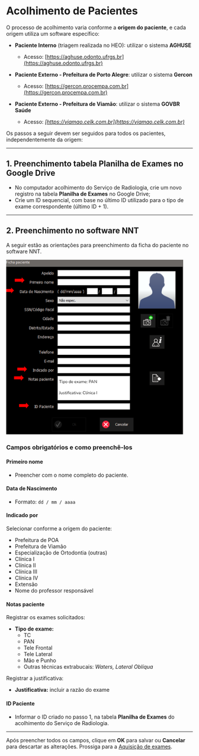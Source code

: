 # Acolhimento de Pacientes

O processo de acolhimento varia conforme a **origem do paciente**, e cada origem utiliza um software específico:

- **Paciente Interno** (triagem realizada no HEO): utilizar o sistema **AGHUSE**  
  *  Acesso: [https://aghuse.odonto.ufrgs.br](https://aghuse.odonto.ufrgs.br)

- **Paciente Externo - Prefeitura de Porto Alegre**: utilizar o sistema **Gercon**  
  * Acesso: [https://gercon.procempa.com.br](https://gercon.procempa.com.br)

- **Paciente Externo - Prefeitura de Viamão**: utilizar o sistema **GOVBR Saúde**  
  * Acesso: *[https://viamao.celk.com.br](https://viamao.celk.com.br)*

Os passos a seguir devem ser seguidos para todos os pacientes, independentemente da origem:

---

## 1. Preenchimento tabela **Planilha de Exames** no Google Drive

- No computador acolhimento do Serviço de Radiologia, crie um novo registro na tabela **Planilha de Exames** no Google Drive;
- Crie um ID sequencial, com base no último ID utilizado para o tipo de exame correspondente (último ID + 1).

---
## 2. Preenchimento no software NNT

A seguir estão as orientações para preenchimento da ficha do paciente no software NNT.

![Tela de preenchimento do paciente](../../assets/nnt_dados.png)

### Campos obrigatórios e como preenchê-los

####  Primeiro nome
- Preencher com o nome completo do paciente.

#### Data de Nascimento
- Formato: `dd / mm / aaaa`

#### Indicado por
Selecionar conforme a origem do paciente:
- Prefeitura de POA
- Prefeitura de Viamão
- Especialização de Ortodontia (outras)
- Clínica I
- Clínica II
- Clínica III
- Clínica IV
- Extensão
- Nome do professor responsável

#### Notas paciente
Registrar os exames solicitados:

- **Tipo de exame:**
  - TC  
  - PAN  
  - Tele Frontal  
  - Tele Lateral  
  - Mão e Punho 
  - Outras técnicas extrabucais: *Waters, Lateral Oblíqua*  

Registrar a justificativa:
- **Justificativa:** incluir a razão do exame

#### ID Paciente
- Informar o ID criado no passo 1, na tabela **Planilha de Exames** do acolhimento do Serviço de Radiologia.

---

Após preencher todos os campos, clique em **OK** para salvar ou **Cancelar** para descartar as alterações. Prossiga para a [Aquisição de exames](./chapters/aquisicao/aquisicao.md).
